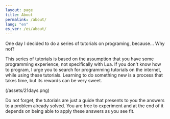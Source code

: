 ```yaml
---
layout: page
title: About
permalink: /about/
lang: "en"
es_ver: /es/about/
---
```


One day I decided to do a series of tutorials on programing, because... Why not?

This series of tutorials is based on the assumption that you have some programming experience, not specifically with Lua.
If you don't know how to program, I urge you to search for programming tutorials on the internet, while using these tutorials. Learning to do something new is a process that takes time, but its rewards can be very sweet.

(/assets/21days.png)

Do not forget, the tutorials are just a guide that presents to you the answers to a problem already solved. You are free to experiment and at the end of it depends on being able to apply these answers as you see fit.